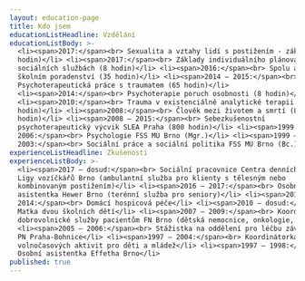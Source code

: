 ```yaml
---
layout: education-page
title: Kdo jsem
educationListHeadline: Vzdělání
educationListBody: >-
  <li><span>2017:</span><br> Sexualita a vztahy lidí s postižením - základní (8
  hodin)</li> <li><span>2017:</span><br> Základy individuálního plánování v
  sociálních službách (8 hodin)</li> <li><span>2016:</span><br> Spolu a jinak ve
  školním poradenství (35 hodin)</li> <li><span>2014 – 2015:</span><br>
  Psychoterapeutická práce s traumatem (65 hodin)</li>
  <li><span>2014:</span><br> Psychoterapie poruch osobnosti (8 hodin)</li>
  <li><span>2010:</span><br> Trauma v existenciálně analytické terapii (16
  hodin)</li> <li><span>2008:</span><br> Člověk mezi životem a smrtí (8
  hodin)</li> <li><span>2008 – 2015:</span><br> Sebezkušenostní
  psychoterapeutický výcvik SLEA Praha (800 hodin)</li> <li><span>1999 –
  2006:</span><br> Psychologie FSS MU Brno (Mgr.)</li> <li><span>1999 –
  2003:</span><br> Sociální práce a sociální politika FSS MU Brno (Bc.)</li>
experienceListHeadline: Zkušenosti
experienceListBody: >-
  <li><span>2017 – dosud:</span><br> Sociální pracovnice Centra denních služeb
  Ligy vozíčkářů Brno (ambulantní služba pro klienty s tělesným nebo
  kombinovaným postižením)</li> <li><span>2016 – 2017:</span><br> Osobní
  asistentka Hewer Brno (terénní služba pro seniory)</li> <li><span>2013 –
  2014:</span><br> Domácí hospicová péče</li> <li><span>2010 – dosud:</span><br>
  Matka dvou školních dětí</li> <li><span>2007 – 2009:</span><br> Koordinátorka
  dobrovolnické služby pacientům FN Brno (dětská nemocnice, onkologie, LDN)</li>
  <li><span>2005 – 2006:</span><br> Stážistka na oddělení pro léčbu závislostí
  PN Praha-Bohnice</li> <li><span>1997 – 2004:</span><br> Koordinátorka
  volnočasových aktivit pro děti a mládež</li> <li><span>1997 – 1998:</span><br>
  Osobní asistentka Effetha Brno</li>
published: true
---
```

